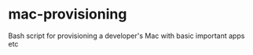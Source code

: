 mac-provisioning
================

Bash script for provisioning a developer's Mac with basic important apps etc
